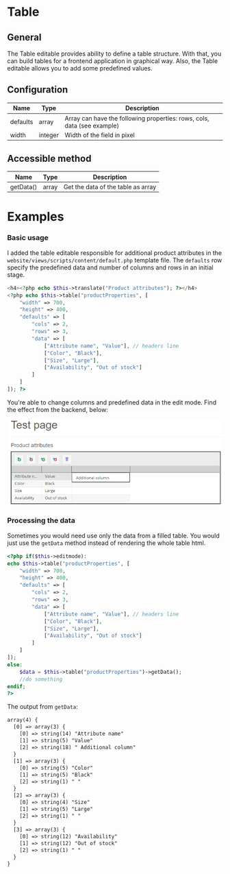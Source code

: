 # Table 

## General

The Table editable provides ability to define a table structure.
With that, you can build tables for a frontend application in graphical way. 
Also, the Table editable allows you to add some predefined values.

## Configuration

| Name     | Type    | Description                                                             |
|----------|---------|-------------------------------------------------------------------------|
| defaults | array   | Array can have the following properties: rows, cols, data (see example) |
| width    | integer | Width of the field in pixel                                             |

## Accessible method

| Name      | Type  | Description                        |
|-----------|-------|------------------------------------|
| getData() | array | Get the data of the table as array |

# Examples

### Basic usage

I added the table editable responsible for additional product attributes in the ```website/views/scripts/content/default.php``` template file. 
The ```defaults``` row specify the predefined data and number of columns and rows in an initial stage. 

```php
<h4><?php echo $this->translate("Product attributes"); ?></h4>
<?php echo $this->table("productProperties", [
    "width" => 700,
    "height" => 400,
    "defaults" => [
        "cols" => 2,
        "rows" => 3,
        "data" => [
            ["Attribute name", "Value"], // headers line
            ["Color", "Black"],
            ["Size", "Large"],
            ["Availability", "Out of stock"]
        ]
    ]
]); ?>
```

You're able to change columns and predefined data in the edit mode.
Find the effect from the backend, below:

![Table editable rendered in the editmode](../../img/editables_table_editmode.png)

### Processing the data

Sometimes you would need use only the data from a filled table. 
You would just use the ```getData``` method instead of rendering the whole table html.

```php
<?php if($this->editmode):
echo $this->table("productProperties", [
    "width" => 700,
    "height" => 400,
    "defaults" => [
        "cols" => 2,
        "rows" => 3,
        "data" => [
            ["Attribute name", "Value"], // headers line
            ["Color", "Black"],
            ["Size", "Large"],
            ["Availability", "Out of stock"]
        ]
    ]
]);
else:
    $data = $this->table("productProperties")->getData();
    //do something
endif;
?>
```


The output from ```getData```:

```
array(4) {
  [0] => array(3) {
    [0] => string(14) "Attribute name"
    [1] => string(5) "Value"
    [2] => string(18) " Additional column"
  }
  [1] => array(3) {
    [0] => string(5) "Color"
    [1] => string(5) "Black"
    [2] => string(1) " "
  }
  [2] => array(3) {
    [0] => string(4) "Size"
    [1] => string(5) "Large"
    [2] => string(1) " "
  }
  [3] => array(3) {
    [0] => string(12) "Availability"
    [1] => string(12) "Out of stock"
    [2] => string(1) " "
  }
}
```